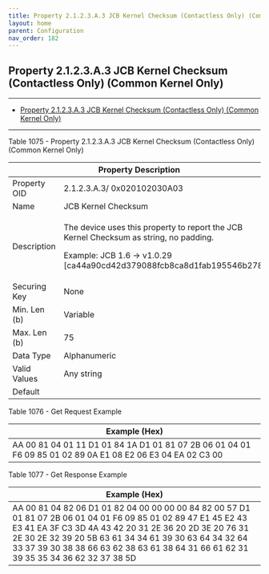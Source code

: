 ```yaml
---
title: Property 2.1.2.3.A.3 JCB Kernel Checksum (Contactless Only) (Common Kernel Only)
layout: home
parent: Configuration
nav_order: 182
---
```


## Property 2.1.2.3.A.3 JCB Kernel Checksum (Contactless Only) (Common Kernel Only)

---

- [Property 2.1.2.3.A.3 JCB Kernel Checksum (Contactless Only) (Common Kernel Only)](#property-2123a3-jcb-kernel-checksum-contactless-only-common-kernel-only)

---


Table 1075 - Property 2.1.2.3.A.3 JCB Kernel Checksum (Contactless Only)
(Common Kernel Only)

<table>
<colgroup>
<col style="width: 14%" />
<col style="width: 85%" />
</colgroup>
<thead>
<tr>
<th colspan="2">Property Description</th>
</tr>
</thead>
<tbody>
<tr>
<td>Property OID</td>
<td>2.1.2.3.A.3/ 0x020102030A03</td>
</tr>
<tr>
<td>Name</td>
<td>JCB Kernel Checksum</td>
</tr>
<tr>
<td>Description</td>
<td><p>The device uses this property to report the JCB Kernel Checksum
as string, no padding.</p>
<p>Example: JCB 1.6 -&gt; v1.0.29
[ca44a90cd42d379088fcb8ca8d1fab195546b278]</p></td>
</tr>
<tr>
<td>Securing Key</td>
<td>None</td>
</tr>
<tr>
<td>Min. Len (b)</td>
<td>Variable</td>
</tr>
<tr>
<td>Max. Len (b)</td>
<td>75</td>
</tr>
<tr>
<td>Data Type</td>
<td>Alphanumeric</td>
</tr>
<tr>
<td>Valid Values</td>
<td>Any string</td>
</tr>
<tr>
<td>Default</td>
<td></td>
</tr>
</tbody>
</table>

Table 1076 - Get Request Example

| Example (Hex) |
|----|
| AA 00 81 04 01 11 D1 01 84 1A D1 01 81 07 2B 06 01 04 01 F6 09 85 01 02 89 0A E1 08 E2 06 E3 04 EA 02 C3 00 |

Table 1077 - Get Response Example

| Example (Hex) |
|----|
| AA 00 81 04 82 06 D1 01 82 04 00 00 00 00 84 82 00 57 D1 01 81 07 2B 06 01 04 01 F6 09 85 01 02 89 47 E1 45 E2 43 E3 41 EA 3F C3 3D 4A 43 42 20 31 2E 36 20 2D 3E 20 76 31 2E 30 2E 32 39 20 5B 63 61 34 34 61 39 30 63 64 34 32 64 33 37 39 30 38 38 66 63 62 38 63 61 38 64 31 66 61 62 31 39 35 35 34 36 62 32 37 38 5D |

##